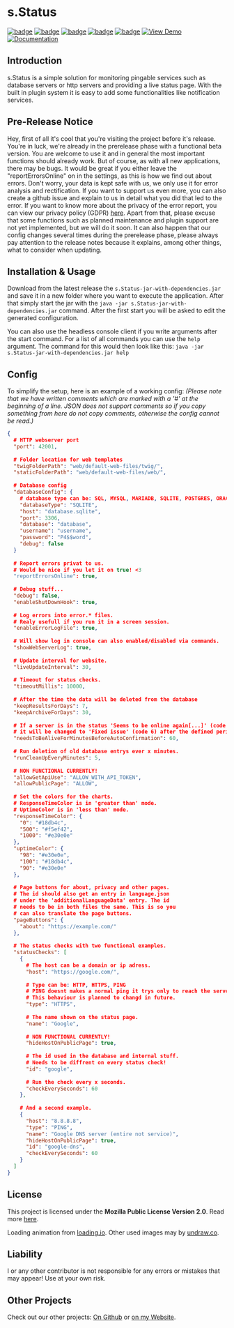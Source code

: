 # s.Status
[![badge](https://img.shields.io/github/license/scolastico-dev/s.Status)](https://github.com/scolastico-dev/s.Status/blob/main/LICENSE)
[![badge](https://img.shields.io/github/languages/code-size/scolastico-dev/s.Status)](#)
[![badge](https://img.shields.io/github/issues/scolastico-dev/s.Status)](https://github.com/scolastico-dev/s.Status/issues)
[![badge](https://img.shields.io/github/v/tag/scolastico-dev/s.Status?label=version)](https://github.com/scolastico-dev/s.Status/releases)
[![badge](https://github.com/scolastico-dev/s.Status/actions/workflows/main.yml/badge.svg)](https://github.com/scolastico-dev/s.Status/actions)
[![View Demo](https://img.shields.io/badge/-View%20Demo-green)](https://status.scolasti.co/)
[![Documentation](https://img.shields.io/badge/-Documentation-green)](https://docs.scolasti.co/s.Status/main/)

## Introduction
s.Status is a simple solution for monitoring pingable services such as database servers or http servers and providing a live status page. With the built in plugin system it is easy to add some functionalities like notification services.

## Pre-Release Notice
Hey, first of all it's cool that you're visiting the project before it's release. You're in luck, we're already in the prerelease phase with a functional beta version. You are welcome to use it and in general the most important functions should already work. But of course, as with all new applications, there may be bugs. It would be great if you either leave the "reportErrorsOnline" on in the settings, as this is how we find out about errors. Don't worry, your data is kept safe with us, we only use it for error analysis and rectification. If you want to support us even more, you can also create a github issue and explain to us in detail what you did that led to the error. If you want to know more about the privacy of the error report, you can view our privacy policy (GDPR) [here](https://go.scolasti.co/privacy). Apart from that, please excuse that some functions such as planned maintenance and plugin support are not yet implemented, but we will do it soon. It can also happen that our config changes several times during the prerelease phase, please always pay attention to the release notes because it explains, among other things, what to consider when updating.

## Installation & Usage
Download from the latest release the `s.Status-jar-with-dependencies.jar` and save it in a new folder where you want to execute the application. After that simply start the jar with the `java -jar s.Status-jar-with-dependencies.jar` command. After the first start you will be asked to edit the generated configuration.

You can also use the headless console client if you write arguments after the start command. For a list of all commands you can use the `help` argument. The command for this would then look like this: `java -jar s.Status-jar-with-dependencies.jar help`

## Config

To simplify the setup, here is an example of a working config:
*(Please note that we have written comments which are marked with a '#' at the beginning of a line. JSON does not support comments so if you copy something from here do not copy comments, otherwise the config cannot be read.)*

```json
{
  # HTTP webserver port
  "port": 42001,
  
  # Folder location for web templates
  "twigFolderPath": "web/default-web-files/twig/",
  "staticFolderPath": "web/default-web-files/web/",
  
  # Database config
  "databaseConfig": {
    # database type can be: SQL, MYSQL, MARIADB, SQLITE, POSTGRES, ORACLE and H2.
    "databaseType": "SQLITE",
    "host": "database.sqlite",
    "port": 3306,
    "database": "database",
    "username": "username",
    "password": "P4$$word",
    "debug": false
  }
  
  # Report errors privat to us.
  # Would be nice if you let it on true! <3
  "reportErrorsOnline": true,
  
  # Debug stuff...
  "debug": false,
  "enableShutDownHook": true,
  
  # Log errors into error.* files.
  # Realy usefull if you run it in a screen session.
  "enableErrorLogFile": true,
  
  # Will show log in console can also enabled/disabled via commands.
  "showWebServerLog": true,
  
  # Update interval for website.
  "liveUpdateInterval": 30,
  
  # Timeout for status checks.
  "timeoutMillis": 10000,
  
  # After the time the data will be deleted from the database
  "keepResultsForDays": 7,
  "keepArchiveForDays": 30,
  
  # If a server is in the status 'Seems to be online again[...]' (code 5)
  # it will be changed to 'Fixed issue' (code 6) after the defined period of time.
  "needsToBeAliveForMinutesBeforeAutoConfirmation": 60,
  
  # Run deletion of old database entrys ever x minutes.
  "runCleanUpEveryMinutes": 5,
  
  # NON FUNCTIONAL CURRENTLY!
  "allowGetApiUse": "ALLOW_WITH_API_TOKEN",
  "allowPublicPage": "ALLOW",
  
  # Set the colors for the charts.
  # ResponseTimeColor is in 'greater than' mode.
  # UptimeColor is in 'less than' mode.
  "responseTimeColor": {
    "0": "#18db4c",
    "500": "#f5ef42",
    "1000": "#e30e0e"
  },
  "uptimeColor": {
    "98": "#e30e0e",
    "100": "#18db4c",
    "90": "#e30e0e"
  },
  
  # Page buttons for about, privacy and other pages.
  # The id should also get an entry in language.json
  # under the 'additionalLanguageData' entry. The id
  # needs to be in both files the same. This is so you
  # can also translate the page buttons.
  "pageButtons": {
    "about": "https://example.com/"
  },
  
  # The status checks with two functional examples.
  "statusChecks": [
    {
      # The host can be a domain or ip adress.
      "host": "https://google.com/",
      
      # Type can be: HTTP, HTTPS, PING
      # PING doesnt makes a normal ping it trys only to reach the server.
      # This behaviour is planned to changd in future.
      "type": "HTTPS",
      
      # The name shown on the status page.
      "name": "Google",
      
      # NON FUNCTIONAL CURRENTLY!
      "hideHostOnPublicPage": true,
      
      # The id used in the database and internal stuff.
      # Needs to be diffrent on every status check!
      "id": "google",
      
      # Run the check every x seconds.
      "checkEverySeconds": 60
    },
    
    # And a second example.
    {
      "host": "8.8.8.8",
      "type": "PING",
      "name": "Google DNS server (entire not service)",
      "hideHostOnPublicPage": true,
      "id": "google-dns",
      "checkEverySeconds": 60
    }
  ]
}
```

## License
This project is licensed under the **Mozilla Public License Version 2.0**. Read more [here](https://www.mozilla.org/en-US/MPL/2.0/).

Loading animation from [loading.io](https://loading.io/). Other used images may by [undraw.co](https://undraw.co).

## Liability
I or any other contributor is not responsible for any errors or mistakes that may appear! Use at your own risk.

## Other Projects
Check out our other projects: [On Github](https://github.com/scolastico-dev/) or [on my Website](https://scolasti.co/).
